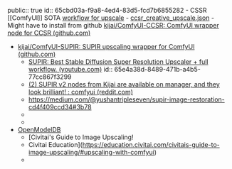 public:: true
id:: 65cbd03a-f9a8-4ed4-83d5-fcd7b6855282
	 - CSSR [[ComfyUI]] SOTA  [workflow for upscale](https://discord.com/channels/1076117621407223829/1196177599244812468/1196177599244812468)
	- [ccsr_creative_upscale.json](../assets/ccsr_creative_upscale_1706648180350_0.json)
	- Might have to install from github [kijai/ComfyUI-CCSR: ComfyUI wrapper node for CCSR (github.com)](https://github.com/kijai/ComfyUI-CCSR)
- [kijai/ComfyUI-SUPIR: SUPIR upscaling wrapper for ComfyUI (github.com)](https://github.com/kijai/ComfyUI-SUPIR)
	- [SUPIR: Best Stable Diffusion Super Resolution Upscaler + full workflow. (youtube.com)](https://www.youtube.com/watch?v=Q9y-7Nwj2ic)
	  id:: 65e4a38d-8489-471b-a4b5-77cc867f3299
	- [(2) SUPIR v2 nodes from Kijai are available on manager, and they look brilliant! : comfyui (reddit.com)](https://www.reddit.com/r/comfyui/comments/1bh07ke/supir_v2_nodes_from_kijai_are_available_on/)
	- https://medium.com/@yushantripleseven/supir-image-restoration-cd4f409ccd34#3b78
	-
	-
- [OpenModelDB](https://openmodeldb.info/)
	- [Civitai's Guide to Image Upscaling!
	 - Civitai Education](https://education.civitai.com/civitais-guide-to-image-upscaling/#upscaling-with-comfyui)
	-